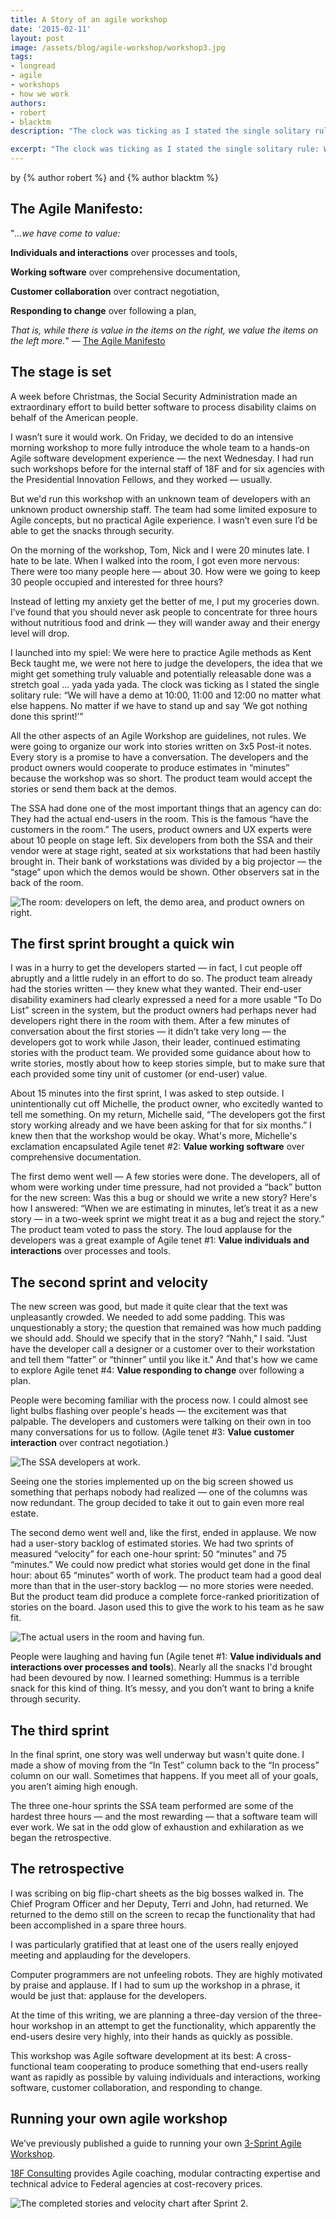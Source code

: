 ```yaml
---
title: A Story of an agile workshop
date: '2015-02-11'
layout: post
image: /assets/blog/agile-workshop/workshop3.jpg
tags:
- longread
- agile
- workshops
- how we work
authors:
- robert
- blacktm
description: "The clock was ticking as I stated the single solitary rule: We will have a demo at 10:00, 11:00 and 12:00 no matter what else happens. No matter if we have to stand up and say we got nothing done this sprint!"

excerpt: "The clock was ticking as I stated the single solitary rule: We will have a demo at 10:00, 11:00 and 12:00 no matter what else happens. No matter if we have to stand up and say we got nothing done this sprint!"
---
```

by {% author robert %} and {% author blacktm %}

## The Agile Manifesto:

"*…we have come to value:*

**Individuals and interactions** over processes and tools,

**Working software** over comprehensive documentation,

**Customer collaboration** over contract negotiation,

**Responding to change** over following a plan,

*That is, while there is value in the items on the right, we value the
items on the left more.*" — [The Agile
Manifesto](http://www.agilemanifesto.org/)[](http://www.agilemanifesto.org/)

## The stage is set

A week before Christmas, the Social Security Administration made an
extraordinary effort to build better software to process disability
claims on behalf of the American people.

I wasn’t sure it would work. On Friday, we decided to do an intensive
morning workshop to more fully introduce the whole team to a hands-on
Agile software development experience — the next Wednesday. I had run
such workshops before for the internal staff of 18F and for six agencies
with the Presidential Innovation Fellows, and they worked — usually.

But we'd run this workshop with an unknown team of developers with an
unknown product ownership staff. The team had some limited exposure to
Agile concepts, but no practical Agile experience. I wasn’t even sure
I’d be able to get the snacks through security.

On the morning of the workshop, Tom, Nick and I were 20 minutes late. I
hate to be late. When I walked into the room, I got even more nervous:
There were too many people here — about 30. How were we going to keep 30
people occupied and interested for three hours?

Instead of letting my anxiety get the better of me, I put my groceries
down. I’ve found that you should never ask people to concentrate for
three hours without nutritious food and drink — they will wander away
and their energy level will drop.

I launched into my spiel: We were here to practice Agile methods as Kent
Beck taught me, we were not here to judge the developers, the idea that
we might get something truly valuable and potentially releasable done
was a stretch goal ... yada yada yada. The clock was ticking as I stated
the single solitary rule: “We will have a demo at 10:00, 11:00 and 12:00
no matter what else happens. No matter if we have to stand up and say
‘We got nothing done this sprint!’”

All the other aspects of an Agile Workshop are guidelines, not rules. We
were going to organize our work into stories written on 3x5 Post-it
notes. Every story is a promise to have a conversation. The developers
and the product owners would cooperate to produce estimates in “minutes”
because the workshop was so short. The product team would accept the
stories or send them back at the demos.

The SSA had done one of the most important things that an agency can do:
They had the actual end-users in the room. This is the famous “have the
customers in the room.” The users, product owners and UX experts were
about 10 people on stage left. Six developers from both the SSA and
their vendor were at stage right, seated at six workstations that had
been hastily brought in. Their bank of workstations was divided by a big
projector — the “stage” upon which the demos would be shown. Other
observers sat in the back of the room.

![The room: developers on left, the demo area, and product owners on right.]({{site.baseurl}}/assets/blog/agile-workshop/workshop3.JPG)

## The first sprint brought a quick win

I was in a hurry to get the developers started — in fact, I cut people
off abruptly and a little rudely in an effort to do so. The product team
already had the stories written — they knew what they wanted. Their
end-user disability examiners had clearly expressed a need for a more
usable “To Do List” screen in the system, but the product owners had
perhaps never had developers right there in the room with them. After a
few minutes of conversation about the first stories — it didn’t take
very long — the developers got to work while Jason, their leader,
continued estimating stories with the product team. We provided some
guidance about how to write stories, mostly about how to keep stories
simple, but to make sure that each provided some tiny unit of customer
(or end-user) value.

About 15 minutes into the first sprint, I was asked to step outside. I
unintentionally cut off Michelle, the product owner, who excitedly
wanted to tell me something. On my return, Michelle said, “The
developers got the first story working already and we have been asking
for that for six months.” I knew then that the workshop would be okay.
What's more, Michelle's exclamation encapsulated Agile tenet \#2:
**Value working software** over comprehensive documentation.

The first demo went well — A few stories were done. The developers, all
of whom were working under time pressure, had not provided a “back”
button for the new screen: Was this a bug or should we write a new
story? Here's how I answered: “When we are estimating in minutes, let’s
treat it as a new story — in a two-week sprint we might treat it as a
bug and reject the story.” The product team voted to pass the story. The
loud applause for the developers was a great example of Agile tenet \#1:
**Value individuals and interactions** over processes and tools.

## The second sprint and velocity

The new screen was good, but made it quite clear that the text was
unpleasantly crowded. We needed to add some padding. This was
unquestionably a story; the question that remained was how much padding
we should add. Should we specify that in the story? “Nahh," I said.
"Just have the developer call a designer or a customer over to their
workstation and tell them “fatter” or “thinner” until you like it." And
that's how we came to explore Agile tenet \#4: **Value responding to
change** over following a plan.

People were becoming familiar with the process now. I could almost see light bulbs flashing over people's heads — the excitement was that palpable. The developers and customers were talking on their own in too many conversations for us to follow. (Agile tenet \#3: **Value customer interaction** over contract negotiation.)

<img src="{{ site.baseurl }}/assets/blog/agile-workshop/workshop2.jpg" alt="The SSA developers at work." class="align-left" />

Seeing one the stories implemented up on the big screen showed us
something that perhaps nobody had realized — one of the columns was now
redundant. The group decided to take it out to gain even more real
estate.

The second demo went well and, like the first, ended in applause. We now
had a user-story backlog of estimated stories. We had two sprints of
measured “velocity” for each one-hour sprint: 50 “minutes” and 75
“minutes.” We could now predict what stories would get done in the final
hour: about 65 “minutes” worth of work. The product team had a good deal
more than that in the user-story backlog — no more stories were needed.
But the product team did produce a complete force-ranked prioritization
of stories on the board. Jason used this to give the work to his team as
he saw fit.

<img src="{{ site.baseurl }}/assets/blog/agile-workshop/workshop1.jpg" class="align-left" alt="The actual users in the room and having fun." />

People were laughing and having fun (Agile tenet \#1: **Value
individuals and interactions over processes and tools**). Nearly all the
snacks I'd brought had been devoured by now. I learned something: Hummus
is a terrible snack for this kind of thing. It’s messy, and you don’t
want to bring a knife through security.

## The third sprint

In the final sprint, one story was well underway but wasn't quite done.
I made a show of moving from the “In Test” column back to the “In
process” column on our wall. Sometimes that happens. If you meet all of
your goals, you aren’t aiming high enough.

The three one-hour sprints the SSA team performed are some of the
hardest three hours — and the most rewarding — that a software team will
ever work. We sat in the odd glow of exhaustion and exhilaration as we
began the retrospective.

## The retrospective

I was scribing on big flip-chart sheets as the big bosses walked in. The
Chief Program Officer and her Deputy, Terri and John, had returned. We
returned to the demo still on the screen to recap the functionality that
had been accomplished in a spare three hours.

I was particularly gratified that at least one of the users really
enjoyed meeting and applauding for the developers.

Computer programmers are not unfeeling robots. They are highly motivated
by praise and applause. If I had to sum up the workshop in a phrase, it
would be just that: applause for the developers.

At the time of this writing, we are planning a three-day version of the
three-hour workshop in an attempt to get the functionality, which
apparently the end-users desire very highly, into their hands as quickly
as possible.

This workshop was Agile software development at its best: A
cross-functional team cooperating to produce something that end-users
really want as rapidly as possible by valuing individuals and
interactions, working software, customer collaboration, and responding
to change.

## Running your own agile workshop

We’ve previously published a guide to running your own [3-Sprint Agile
Workshop](https://18f.gsa.gov/2014/10/21/how-to-run-your-own-3-sprint-agile-workshop/).

[18F Consulting](https://18f.gsa.gov/consulting/) provides Agile
coaching, modular contracting expertise and technical advice to Federal
agencies at cost-recovery prices.

<img src="{{ site.baseurl }}/assets/blog/agile-workshop/workshop4.png" alt="The completed stories and velocity chart after Sprint 2." class="float-left" />
